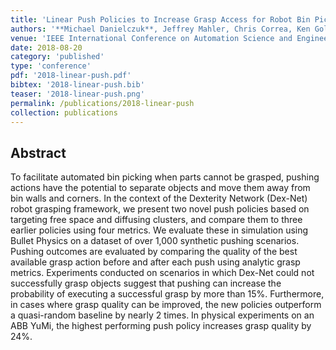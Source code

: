 ```yaml
---
title: 'Linear Push Policies to Increase Grasp Access for Robot Bin Picking'
authors: '**Michael Danielczuk**, Jeffrey Mahler, Chris Correa, Ken Goldberg'
venue: 'IEEE International Conference on Automation Science and Engineering (CASE)'
date: 2018-08-20
category: 'published'
type: 'conference'
pdf: '2018-linear-push.pdf'
bibtex: '2018-linear-push.bib'
teaser: '2018-linear-push.png'
permalink: /publications/2018-linear-push
collection: publications
---
```


Abstract
-------
To facilitate automated bin picking when parts cannot be grasped, pushing actions have the potential to separate objects and move them away from bin walls and corners. In the context of the Dexterity Network (Dex-Net) robot grasping framework, we present two novel push policies based on targeting free space and diffusing clusters, and compare them to three earlier policies using four metrics. We evaluate these in simulation using Bullet Physics on a dataset of over 1,000 synthetic pushing scenarios. Pushing outcomes are evaluated by comparing the quality of the best available grasp action before and after each push using analytic grasp metrics. Experiments conducted on scenarios in which Dex-Net could not successfully grasp objects suggest that pushing can increase the probability of executing a successful grasp by more than 15%. Furthermore, in cases where grasp quality can be
improved, the new policies outperform a quasi-random baseline by nearly 2 times. In physical experiments on an ABB YuMi, the highest performing push policy increases grasp quality by 24%.
